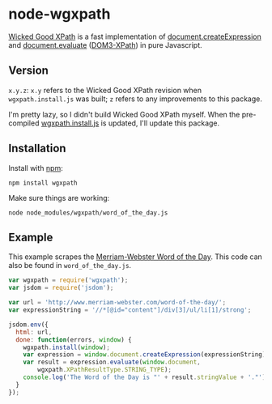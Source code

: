 node-wgxpath
============

[Wicked Good XPath](https://github.com/google/wicked-good-xpath) is a fast implementation of [document.createExpression](https://developer.mozilla.org/en-US/docs/DOM/document.createExpression) and [document.evaluate](https://developer.mozilla.org/en-US/docs/DOM/document.evaluate) ([DOM3-XPath](http://www.w3.org/TR/2004/NOTE-DOM-Level-3-XPath-20040226/DOM3-XPath.html)) in pure Javascript.

Version
------

`x.y.z`: `x.y` refers to the Wicked Good XPath revision when `wgxpath.install.js` was built; `z` refers to any improvements to this package.

I'm pretty lazy, so I didn't build Wicked Good XPath myself. When the pre-compiled [wgxpath.install.js](https://github.com/google/wicked-good-xpath/releases/latest) is updated, I'll update this package.

Installation
------------

Install with [npm](http://npmjs.org/):

    npm install wgxpath

Make sure things are working:

    node node_modules/wgxpath/word_of_the_day.js

Example
-------

This example scrapes the [Merriam-Webster Word of the Day](http://www.merriam-webster.com/word-of-the-day/). This code can also be found in `word_of_the_day.js`.

```javascript
var wgxpath = require('wgxpath');
var jsdom = require('jsdom');

var url = 'http://www.merriam-webster.com/word-of-the-day/';
var expressionString = '//*[@id="content"]/div[3]/ul/li[1]/strong';

jsdom.env({
  html: url,
  done: function(errors, window) {
    wgxpath.install(window);
    var expression = window.document.createExpression(expressionString);
    var result = expression.evaluate(window.document,
        wgxpath.XPathResultType.STRING_TYPE);
    console.log('The Word of the Day is "' + result.stringValue + '."');
  }
});
```

